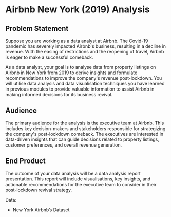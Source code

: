 # Airbnb New York (2019) Analysis

## Problem Statement
Suppose you are working as a data analyst at Airbnb. The Covid-19 pandemic has severely impacted Airbnb's business, resulting in a decline in revenue. With the easing of restrictions and the reopening of travel, Airbnb is eager to make a successful comeback. 

As a data analyst, your goal is to analyse data from property listings on Airbnb in New York from 2019 to derive insights and formulate recommendations to improve the company's revenue post-lockdown. You will utilise data analysis and data visualisation techniques you have learned in previous modules to provide valuable information to assist Airbnb in making informed decisions for its business revival.

## Audience
The primary audience for the analysis is the executive team at Airbnb. This includes key decision-makers and stakeholders responsible for strategizing the company's post-lockdown comeback. The executives are interested in data-driven insights that can guide decisions related to property listings, customer preferences, and overall revenue generation.

## End Product
The outcome of your data analysis will be a data analysis report presentation. This report will include visualisations, key insights, and actionable recommendations for the executive team to consider in their post-lockdown revival strategy.
 
Data:
- New York Airbnb’s Dataset
